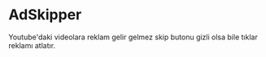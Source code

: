 # AdSkipper
Youtube'daki videolara reklam gelir gelmez skip butonu gizli olsa bile tıklar reklamı atlatır.
